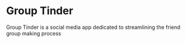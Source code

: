 # Group Tinder

Group Tinder is a social media app dedicated to streamlining the friend group making process
